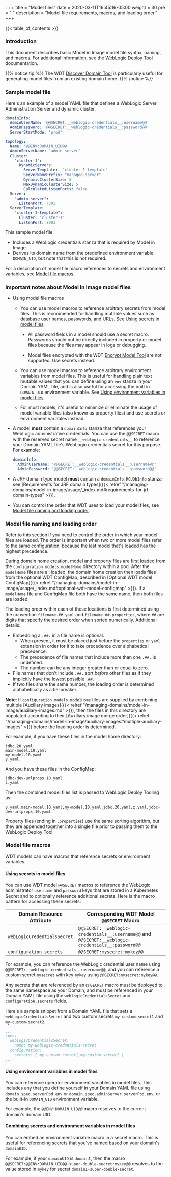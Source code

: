 +++
title = "Model files"
date = 2020-03-11T16:45:16-05:00
weight = 30
pre = "<b> </b>"
description = "Model file requirements, macros, and loading order."
+++

{{< table_of_contents >}}

### Introduction

This document describes basic Model in Image model file syntax, naming, and macros. For additional information, see the [WebLogic Deploy Tool](https://oracle.github.io/weblogic-deploy-tooling/) documentation.

{{% notice tip %}} The WDT [Discover Domain Tool](https://oracle.github.io/weblogic-deploy-tooling/userguide/tools/discover/) is particularly useful for generating model files from an existing domain home.
{{% /notice %}}

### Sample model file

Here's an example of a model YAML file that defines a WebLogic Server Administration Server and dynamic cluster.

```yaml
domainInfo:
  AdminUserName: '@@SECRET:__weblogic-credentials__:username@@'
  AdminPassword: '@@SECRET:__weblogic-credentials__:password@@'
  ServerStartMode: 'prod'

topology:
  Name: '@@ENV:DOMAIN_UID@@'
  AdminServerName: "admin-server"
  Cluster:
    "cluster-1":
      DynamicServers:
        ServerTemplate:  "cluster-1-template"
        ServerNamePrefix: "managed-server"
        DynamicClusterSize: 5
        MaxDynamicClusterSize: 5
        CalculatedListenPorts: false
  Server:
    "admin-server":
      ListenPort: 7001
  ServerTemplate:
    "cluster-1-template":
      Cluster: "cluster-1"
      ListenPort: 8001
```

This sample model file:
 - Includes a WebLogic credentials stanza that is required by Model in Image.
 - Derives its domain name from the predefined environment variable `DOMAIN_UID`, but note that this is not required.

For a description of model file macro references to secrets and environment variables, see [Model file macros](#model-file-macros).

### Important notes about Model in Image model files

  - Using model file macros

    - You can use model macros to reference arbitrary secrets from model files. This is recommended for handling mutable values such as database user names, passwords, and URLs. See [Using secrets in model files](#using-secrets-in-model-files).

      - All password fields in a model should use a secret macro. Passwords should not be directly included in property or model files because the files may appear in logs or debugging.

      - Model files encrypted with the WDT [Encrypt Model Tool](https://oracle.github.io/weblogic-deploy-tooling/userguide/tools/encrypt/) are not supported. Use secrets instead.

    - You can use model macros to reference arbitrary environment variables from model files. This is useful for handling plain text mutable values that you can define using an `env` stanza in your Domain YAML file, and is also useful for accessing the built in `DOMAIN_UID` environment variable. See [Using environment variables in model files](#using-environment-variables-in-model-files).

    - For most models, it's useful to minimize or eliminate the usage of model variable files (also known as property files) and use secrets or environment variables instead.

- A model __must__ contain a `domainInfo` stanza that references your WebLogic administrative credentials. You can use the `@@SECRET` macro with the reserved secret name `__weblogic-credentials__` to reference your Domain YAML file's WebLogic credentials secret for this purpose. For example:

    ```yaml
    domainInfo:
      AdminUserName: '@@SECRET:__weblogic-credentials__:username@@'
      AdminPassword: '@@SECRET:__weblogic-credentials__:password@@'
    ```

- A JRF domain type model __must__ contain a `domainInfo.RCUDbInfo` stanza; see [Requirements for JRF domain types]({{< relref "/managing-domains/model-in-image/usage/_index.md#requirements-for-jrf-domain-types" >}}).

- You can control the order that WDT uses to load your model files, see [Model file naming and loading order](#model-file-naming-and-loading-order).

### Model file naming and loading order

Refer to this section if you need to control the order in which your model files are loaded.  The order is important when two or more model files refer to the same configuration, because the last model that's loaded has the highest precedence.

During domain home creation, model and property files are first loaded from the `configuration.models.modelHome` directory within a pod. After the `modelHome` files are all loaded, the domain home creation then loads files from the optional WDT ConfigMap, described in [Optional WDT model ConfigMap]({{< relref "/managing-domains/model-in-image/usage/_index.md#optional-wdt-model-configmap" >}}). If a `modelHome` file and ConfigMap file both have the same name, then both files are loaded.

The loading order within each of these locations is first determined using the convention `filename.##.yaml` and `filename.##.properties`, where `##` are digits that specify the desired order when sorted numerically. Additional details:

 * Embedding a `.##.` in a file name is optional.
   * When present, it must be placed just before the `properties` or `yaml` extension in order for it to take precedence over alphabetical precedence.
   * The precedence of file names that include more than one `.##.` is undefined.
   * The number can be any integer greater than or equal to zero.
 * File names that don't include `.##.` sort _before_ other files as if they implicitly have the lowest possible `.##.`  
 * If two files share the same number, the loading order is determined alphabetically as a tie-breaker.

**Note**: If `configuration.models.modelHome` files are supplied by combining multiple
[Auxiliary images]({{< relref "/managing-domains/model-in-image/auxiliary-images.md" >}}),
then the files in this directory are populated according to their
[Auxiliary image merge order]({{< relref "/managing-domains/model-in-image/auxiliary-images#multiple-auxiliary-images" >}})
before the loading order is determined.

For example, if you have these files in the model home directory:

```
jdbc.20.yaml
main-model.10.yaml
my-model.10.yaml
y.yaml  
```

And you have these files in the ConfigMap:

```
jdbc-dev-urlprops.10.yaml
z.yaml
```

Then the combined model files list is passed to WebLogic Deploy Tooling as:

```
y.yaml,main-model.10.yaml,my-model.10.yaml,jdbc.20.yaml,z.yaml,jdbc-dev-urlprops.10.yaml
```

Property files (ending in `.properties`) use the same sorting algorithm, but they are appended together into a single file prior to passing them to the WebLogic Deploy Tool.

### Model file macros

WDT models can have macros that reference secrets or environment variables.

#### Using secrets in model files

You can use WDT model `@@SECRET` macros to reference the WebLogic administrator `username` and `password` keys that are stored in a Kubernetes Secret and to optionally reference additional secrets. Here is the macro pattern for accessing these secrets:


  |Domain Resource Attribute|Corresponding WDT Model `@@SECRET` Macro|
  |---------------------|-------------|
  |`webLogicCredentialsSecret`|`@@SECRET:__weblogic-credentials__:username@@` and `@@SECRET:__weblogic-credentials__:password@@`|
  |`configuration.secrets`|`@@SECRET:mysecret:mykey@@`|

For example, you can reference the WebLogic credential user name using `@@SECRET:__weblogic-credentials__:username@@`, and you can reference a custom secret `mysecret` with key `mykey` using `@@SECRET:mysecret:mykey@@`.

Any secrets that are referenced by an `@@SECRET` macro must be deployed to the same namespace as your Domain, and must be referenced in your Domain YAML file using the `weblogicCredentialsSecret` and `configuration.secrets` fields.

Here's a sample snippet from a Domain YAML file that sets a `webLogicCredentialsSecret` and two custom secrets `my-custom-secret1` and `my-custom-secret2`.

  ```yaml
  ...
  spec:
    webLogicCredentialsSecret:
      name: my-weblogic-credentials-secret
    configuration:
      secrets: [ my-custom-secret1,my-custom-secret2 ]
  ...
  ```

#### Using environment variables in model files

You can reference operator environment variables in model files. This includes any that you define yourself in your Domain YAML file using `domain.spec.serverPod.env` or `domain.spec.adminServer.serverPod.env`, or the built-in `DOMAIN_UID` environment variable.

For example, the `@@ENV:DOMAIN_UID@@` macro resolves to the current domain's domain UID.

#### Combining secrets and environment variables in model files

You can embed an environment variable macro in a secret macro. This is useful for referencing secrets that you've named based on your domain's `domainUID`.

For example, if your `domainUID` is `domain1`, then the macro `@@SECRET:@@ENV:DOMAIN_UID@@-super-double-secret:mykey@@` resolves to the value stored in `mykey` for secret `domain1-super-double-secret`.
